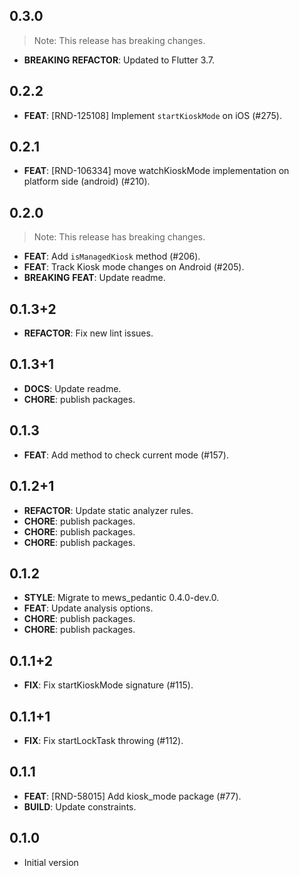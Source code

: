 ## 0.3.0

> Note: This release has breaking changes.

 - **BREAKING** **REFACTOR**: Updated to Flutter 3.7.

## 0.2.2

 - **FEAT**: [RND-125108] Implement `startKioskMode` on iOS (#275).

## 0.2.1

 - **FEAT**: [RND-106334] move watchKioskMode implementation on platform side (android) (#210).

## 0.2.0

> Note: This release has breaking changes.

 - **FEAT**: Add `isManagedKiosk` method (#206).
 - **FEAT**: Track Kiosk mode changes on Android (#205).
 - **BREAKING** **FEAT**: Update readme.

## 0.1.3+2

 - **REFACTOR**: Fix new lint issues.

## 0.1.3+1

 - **DOCS**: Update readme.
 - **CHORE**: publish packages.

## 0.1.3

 - **FEAT**: Add method to check current mode (#157).

## 0.1.2+1

 - **REFACTOR**: Update static analyzer rules.
 - **CHORE**: publish packages.
 - **CHORE**: publish packages.
 - **CHORE**: publish packages.

## 0.1.2

 - **STYLE**: Migrate to mews_pedantic 0.4.0-dev.0.
 - **FEAT**: Update analysis options.
 - **CHORE**: publish packages.
 - **CHORE**: publish packages.

## 0.1.1+2

 - **FIX**: Fix startKioskMode signature (#115).

## 0.1.1+1

 - **FIX**: Fix startLockTask throwing (#112).

## 0.1.1

 - **FEAT**: [RND-58015] Add kiosk_mode package (#77).
 - **BUILD**: Update constraints.

## 0.1.0

- Initial version
